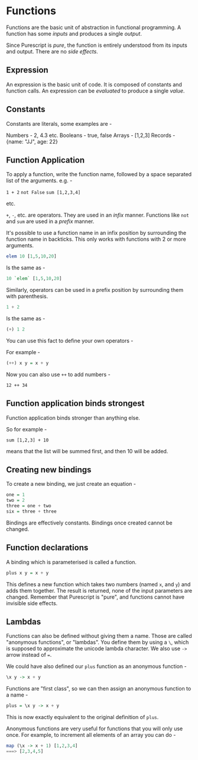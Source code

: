 # Functions

Functions are the basic unit of abstraction in functional programming. A function has some *inputs* and produces a single *output*.

Since Purescript is *pure*, the function is entirely understood from its inputs and output. There are no *side effects*.

## Expression

An expression is the basic unit of code. It is composed of constants and function calls. An expression can be *evaluated* to produce a single *value*.

## Constants

Constants are literals, some examples are -

Numbers - 2, 4.3 etc.
Booleans - true, false
Arrays - [1,2,3]
Records - {name: "JJ", age: 22}

## Function Application

To apply a function, write the function name, followed by a space separated list of the arguments.
e.g. -

`1 + 2`
`not False`
`sum [1,2,3,4]`

etc.

`+`, `-`, etc. are operators. They are used in an *infix* manner. Functions like `not` and `sum` are used in a *prefix* manner.

It's possible to use a function name in an infix position by surrounding the function name in backticks. This only works with functions with 2 or more arguments.

```haskell
elem 10 [1,5,10,20]
```

Is the same as -

```haskell
10 `elem` [1,5,10,20]
```

Similarly, operators can be used in a prefix position by surrounding them with parenthesis.

```haskell
1 + 2
```

Is the same as -

```haskell
(+) 1 2
```

You can use this fact to define your own operators -

For example -

```haskell
(++) x y = x + y
```

Now you can also use `++` to add numbers -

`12 ++ 34`

## Function application binds strongest

Function application binds stronger than anything else.

So for example -

`sum [1,2,3] + 10`

means that the list will be summed first, and then 10 will be added.


## Creating new bindings

To create a new binding, we just create an equation -

```haskell
one = 1
two = 2
three = one + two
six = three + three
```

Bindings are effectively constants. Bindings once created cannot be changed.

## Function declarations

A binding which is parameterised is called a function.

```haskell
plus x y = x + y
```

This defines a new function which takes two numbers (named `x`, and `y`) and adds them together. The result is returned, none of the input parameters are changed. Remember that Purescript is "pure", and functions cannot have invisible side effects.

## Lambdas

Functions can also be defined without giving them a name. Those are called "anonymous functions", or "lambdas". You define them by using a `\`, which is supposed to approximate the unicode lambda character. We also use `->` arrow instead of `=`.

We could have also defined our `plus` function as an anonymous function -

```haskell
\x y -> x + y
```

Functions are "first class", so we can then assign an anonymous function to a name -

```haskell
plus = \x y -> x + y
```

This is now exactly equivalent to the original definition of `plus`.

Anonymous functions are very useful for functions that you will only use once. For example, to increment all elements of an array you can do -

```haskell
map (\x -> x + 1) [1,2,3,4]
===> [2,3,4,5]
```


